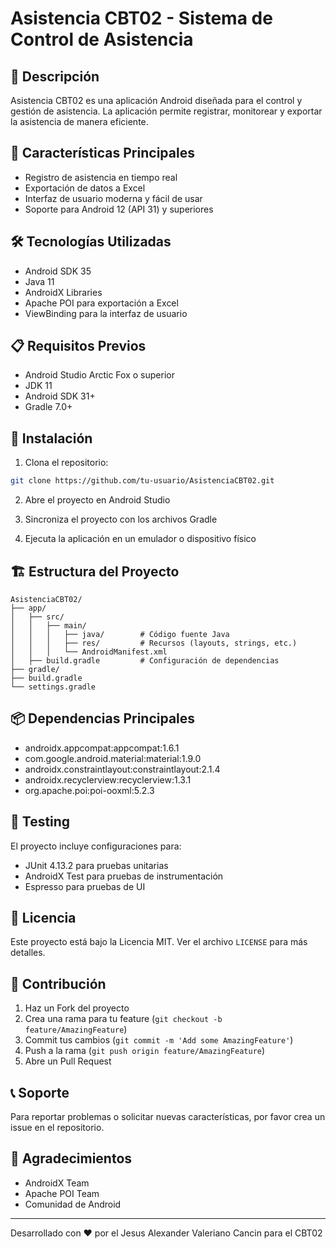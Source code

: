 # Asistencia CBT02 - Sistema de Control de Asistencia

## 📱 Descripción
Asistencia CBT02 es una aplicación Android diseñada para el control y gestión de asistencia. La aplicación permite registrar, monitorear y exportar la asistencia de manera eficiente.

## 🚀 Características Principales
- Registro de asistencia en tiempo real
- Exportación de datos a Excel
- Interfaz de usuario moderna y fácil de usar
- Soporte para Android 12 (API 31) y superiores

## 🛠️ Tecnologías Utilizadas
- Android SDK 35
- Java 11
- AndroidX Libraries
- Apache POI para exportación a Excel
- ViewBinding para la interfaz de usuario

## 📋 Requisitos Previos
- Android Studio Arctic Fox o superior
- JDK 11
- Android SDK 31+
- Gradle 7.0+

## 🔧 Instalación
1. Clona el repositorio:
```bash
git clone https://github.com/tu-usuario/AsistenciaCBT02.git
```

2. Abre el proyecto en Android Studio

3. Sincroniza el proyecto con los archivos Gradle

4. Ejecuta la aplicación en un emulador o dispositivo físico

## 🏗️ Estructura del Proyecto
```
AsistenciaCBT02/
├── app/
│   ├── src/
│   │   ├── main/
│   │   │   ├── java/        # Código fuente Java
│   │   │   ├── res/         # Recursos (layouts, strings, etc.)
│   │   │   └── AndroidManifest.xml
│   ├── build.gradle         # Configuración de dependencias
├── gradle/
├── build.gradle
└── settings.gradle
```

## 📦 Dependencias Principales
- androidx.appcompat:appcompat:1.6.1
- com.google.android.material:material:1.9.0
- androidx.constraintlayout:constraintlayout:2.1.4
- androidx.recyclerview:recyclerview:1.3.1
- org.apache.poi:poi-ooxml:5.2.3

## 🧪 Testing
El proyecto incluye configuraciones para:
- JUnit 4.13.2 para pruebas unitarias
- AndroidX Test para pruebas de instrumentación
- Espresso para pruebas de UI

## 📄 Licencia
Este proyecto está bajo la Licencia MIT. Ver el archivo `LICENSE` para más detalles.

## 👥 Contribución
1. Haz un Fork del proyecto
2. Crea una rama para tu feature (`git checkout -b feature/AmazingFeature`)
3. Commit tus cambios (`git commit -m 'Add some AmazingFeature'`)
4. Push a la rama (`git push origin feature/AmazingFeature`)
5. Abre un Pull Request

## 📞 Soporte
Para reportar problemas o solicitar nuevas características, por favor crea un issue en el repositorio.

## 🤝 Agradecimientos
- AndroidX Team
- Apache POI Team
- Comunidad de Android

---
Desarrollado con ❤️ por el Jesus Alexander Valeriano Cancin para el CBT02 
